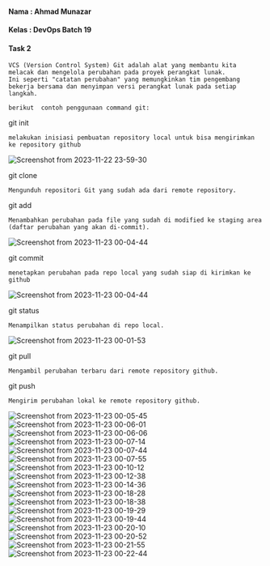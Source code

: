 #### Nama : Ahmad Munazar
#### Kelas : DevOps Batch 19
#### Task 2

```
VCS (Version Control System) Git adalah alat yang membantu kita melacak dan mengelola perubahan pada proyek perangkat lunak. 
Ini seperti "catatan perubahan" yang memungkinkan tim pengembang bekerja bersama dan menyimpan versi perangkat lunak pada setiap langkah.

berikut  contoh penggunaan command git:
```
git init 
```
melakukan inisiasi pembuatan repository local untuk bisa mengirimkan ke repository github
```

![Screenshot from 2023-11-22 23-59-30](https://github.com/Muna-020/DEVOPS-BATCH-19/assets/74352384/273141a0-ac85-47ad-b953-8300ca1d17f4)

git clone
```
Mengunduh repositori Git yang sudah ada dari remote repository.
```

git add
```
Menambahkan perubahan pada file yang sudah di modified ke staging area (daftar perubahan yang akan di-commit).
```

![Screenshot from 2023-11-23 00-04-44](https://github.com/Muna-020/DEVOPS-BATCH-19/assets/74352384/19ab297b-08b7-4e6d-81a0-65e55a43ae79)

git commit
```
menetapkan perubahan pada repo local yang sudah siap di kirimkan ke github
```

![Screenshot from 2023-11-23 00-04-44](https://github.com/Muna-020/DEVOPS-BATCH-19/assets/74352384/19ab297b-08b7-4e6d-81a0-65e55a43ae79)

git status
```
Menampilkan status perubahan di repo local.
```

![Screenshot from 2023-11-23 00-01-53](https://github.com/Muna-020/DEVOPS-BATCH-19/assets/74352384/58221a16-a51c-4c6b-9525-c3018b4d72ea)

git pull
```
Mengambil perubahan terbaru dari remote repository github. 
```
git push
```
Mengirim perubahan lokal ke remote repository github.
```
![Screenshot from 2023-11-23 00-05-45](https://github.com/Muna-020/DEVOPS-BATCH-19/assets/74352384/9bc5150b-e25a-460e-aa76-f530d73dbd58)
![Screenshot from 2023-11-23 00-06-01](https://github.com/Muna-020/DEVOPS-BATCH-19/assets/74352384/4f288546-3697-4769-a2c8-133e033e94f1)
![Screenshot from 2023-11-23 00-06-06](https://github.com/Muna-020/DEVOPS-BATCH-19/assets/74352384/db091fb9-8f70-47fa-9742-2a3a8f9cece4)
![Screenshot from 2023-11-23 00-07-14](https://github.com/Muna-020/DEVOPS-BATCH-19/assets/74352384/8e592f34-e2a0-47c6-867f-27593af78032)
![Screenshot from 2023-11-23 00-07-44](https://github.com/Muna-020/DEVOPS-BATCH-19/assets/74352384/17996587-a887-4715-8d66-7c2e05e8b9fd)
![Screenshot from 2023-11-23 00-07-55](https://github.com/Muna-020/DEVOPS-BATCH-19/assets/74352384/87a29e92-c1a9-469b-a014-900f8650cc16)
![Screenshot from 2023-11-23 00-10-12](https://github.com/Muna-020/DEVOPS-BATCH-19/assets/74352384/9e4c5fb4-d034-4ee3-8da4-4a0a296be9b1)
![Screenshot from 2023-11-23 00-12-38](https://github.com/Muna-020/DEVOPS-BATCH-19/assets/74352384/fdf6da7a-67fc-4d6b-bbb5-974902bb608b)
![Screenshot from 2023-11-23 00-14-36](https://github.com/Muna-020/DEVOPS-BATCH-19/assets/74352384/e21c5092-a96f-4e88-b92a-9d1709e1903b)
![Screenshot from 2023-11-23 00-18-28](https://github.com/Muna-020/DEVOPS-BATCH-19/assets/74352384/d1f9ee3a-23f5-443f-aa80-8e7caf448f1d)
![Screenshot from 2023-11-23 00-18-38](https://github.com/Muna-020/DEVOPS-BATCH-19/assets/74352384/4ae5a5f3-1243-4c97-ab45-43250e85d967)
![Screenshot from 2023-11-23 00-19-29](https://github.com/Muna-020/DEVOPS-BATCH-19/assets/74352384/924efc3e-ca47-48d4-a3d0-3930bbe591bc)
![Screenshot from 2023-11-23 00-19-44](https://github.com/Muna-020/DEVOPS-BATCH-19/assets/74352384/4f0cf402-8ccb-4f85-aab2-933076b06451)
![Screenshot from 2023-11-23 00-20-10](https://github.com/Muna-020/DEVOPS-BATCH-19/assets/74352384/39f7c8ce-9da0-482a-b44c-3a8f716d16de)
![Screenshot from 2023-11-23 00-20-52](https://github.com/Muna-020/DEVOPS-BATCH-19/assets/74352384/c390a780-d145-4ac2-bf8a-dfc846739176)
![Screenshot from 2023-11-23 00-21-55](https://github.com/Muna-020/DEVOPS-BATCH-19/assets/74352384/1f8ab03a-f041-475e-83dd-8bc301977af1)
![Screenshot from 2023-11-23 00-22-44](https://github.com/Muna-020/DEVOPS-BATCH-19/assets/74352384/d2eb9a1d-fc60-41a2-bc80-c6ad613c4075)
